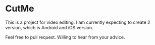 # CutMe
This is a project for video editing. 
I am currently expecting to create 2 version, which is Android and iOS version. 

Feel free to pull request. Willing to hear from your advice. 
